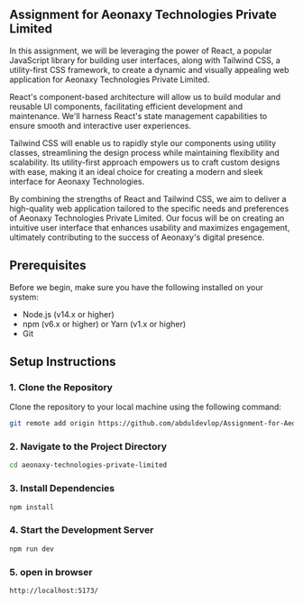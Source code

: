 ## Assignment for Aeonaxy Technologies Private Limited

In this assignment, we will be leveraging the power of React, a popular JavaScript library for building user interfaces, along with Tailwind CSS, a utility-first CSS framework, to create a dynamic and visually appealing web application for Aeonaxy Technologies Private Limited.

React's component-based architecture will allow us to build modular and reusable UI components, facilitating efficient development and maintenance. We'll harness React's state management capabilities to ensure smooth and interactive user experiences.

Tailwind CSS will enable us to rapidly style our components using utility classes, streamlining the design process while maintaining flexibility and scalability. Its utility-first approach empowers us to craft custom designs with ease, making it an ideal choice for creating a modern and sleek interface for Aeonaxy Technologies.

By combining the strengths of React and Tailwind CSS, we aim to deliver a high-quality web application tailored to the specific needs and preferences of Aeonaxy Technologies Private Limited. Our focus will be on creating an intuitive user interface that enhances usability and maximizes engagement, ultimately contributing to the success of Aeonaxy's digital presence.

## Prerequisites

Before we begin, make sure you have the following installed on your system:

- Node.js (v14.x or higher)
- npm (v6.x or higher) or Yarn (v1.x or higher)
- Git

## Setup Instructions

### 1. Clone the Repository

Clone the repository to your local machine using the following command:

```bash
git remote add origin https://github.com/abduldevlop/Assignment-for-Aeonaxy-Technologies-Private-Limited.git

```

### 2. Navigate to the Project Directory

```bash
cd aeonaxy-technologies-private-limited
```

### 3. Install Dependencies

```bash
npm install
```

### 4. Start the Development Server

```bash
npm run dev
```

### 5. open in browser

```bash
http://localhost:5173/
```
